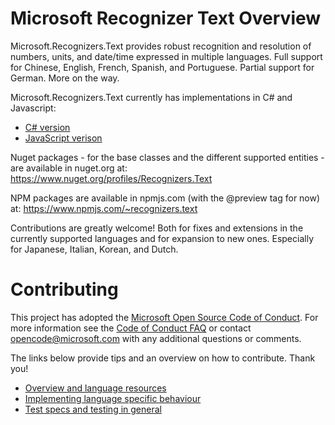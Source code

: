 # Microsoft Recognizer Text Overview

Microsoft.Recognizers.Text provides robust recognition and resolution of numbers, units, and date/time expressed in multiple languages. Full support for Chinese, English, French, Spanish, and Portuguese. Partial support for German. More on the way.

Microsoft.Recognizers.Text currently has implementations in C# and Javascript:
* [C# version](https://github.com/Microsoft/Recognizers-Text/tree/master/.NET)
* [JavaScript verison](https://github.com/Microsoft/Recognizers-Text/tree/master/JavaScript/packages/recognizers-text-suite)

Nuget packages - for the base classes and the different supported entities - are available in nuget.org at: https://www.nuget.org/profiles/Recognizers.Text

NPM packages are available in npmjs.com (with the @preview tag for now) at: 
https://www.npmjs.com/~recognizers.text

Contributions are greatly welcome! Both for fixes and extensions in the currently supported languages and for expansion to new ones.
Especially for Japanese, Italian, Korean, and Dutch.

# Contributing

This project has adopted the [Microsoft Open Source Code of Conduct](https://opensource.microsoft.com/codeofconduct/). For more information see the [Code of Conduct FAQ](https://opensource.microsoft.com/codeofconduct/faq/) or contact [opencode@microsoft.com](mailto:opencode@microsoft.com) with any additional questions or comments.

The links below provide tips and an overview on how to contribute. Thank you!

* [Overview and language resources](https://blog.botframework.com/2018/01/24/contributing-luis-microsoft-recognizers-text-part-1/)
* [Implementing language specific behaviour](https://blog.botframework.com/2018/02/01/contributing-luis-microsoft-recognizers-text-part-2/)
* [Test specs and testing in general](https://blog.botframework.com/2018/02/01/contributing-luis-microsoft-recognizers-text-part-3/)
